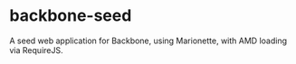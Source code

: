 # backbone-seed
A seed web application for Backbone, using Marionette, with AMD loading via RequireJS.

